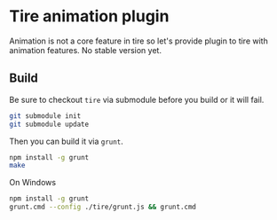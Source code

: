 # Tire animation plugin

Animation is not a core feature in tire so let's provide plugin to tire with animation features. No stable version yet.

## Build

Be sure to checkout `tire` via submodule before you build or it will fail.

```sh
git submodule init
git submodule update
````

Then you can build it via `grunt`.

```sh
npm install -g grunt
make
```

On Windows

```sh
npm install -g grunt
grunt.cmd --config ./tire/grunt.js && grunt.cmd
```